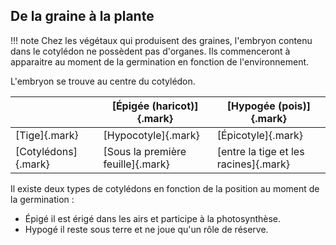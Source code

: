 ## De la graine à la plante

!!! note
    Chez les végétaux qui produisent des graines, l'embryon contenu dans le cotylédon ne possèdent pas d'organes. Ils commenceront à apparaitre au moment de la germination en fonction de l'environnement.

L'embryon se trouve au centre du cotylédon.

|                     | [Épigée (haricot)]{.mark}         | [Hypogée (pois)]{.mark}               |
|-----------------|----------------------------|---------------------------|
| [Tige]{.mark}       | [Hypocotyle]{.mark}               | [Épicotyle]{.mark}                    |
| [Cotylédons]{.mark} | [Sous la première feuille]{.mark} | [entre la tige et les racines]{.mark} |

Il existe deux types de cotylédons en fonction de la position au moment de la germination :

* Épigé il est érigé dans les airs et participe à la photosynthèse.
* Hypogé il reste sous terre et ne joue qu'un rôle de réserve.